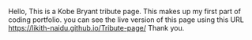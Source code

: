 Hello,
This is a Kobe Bryant tribute page.
This makes up my first part of coding portfolio.
you can see the live version of this page using this URL https://likith-naidu.github.io/Tribute-page/
Thank you.

